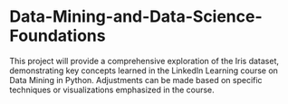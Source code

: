 # Data-Mining-and-Data-Science-Foundations
This project will provide a comprehensive exploration of the Iris dataset, demonstrating key concepts learned in the LinkedIn Learning course on Data Mining in Python. Adjustments can be made based on specific techniques or visualizations emphasized in the course.
